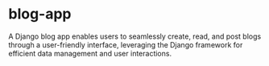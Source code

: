 # blog-app


A Django blog app enables users to seamlessly create, read, and post blogs through a user-friendly interface, leveraging the Django framework for efficient data management and user interactions.
